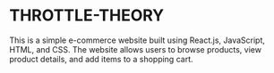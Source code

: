 # THROTTLE-THEORY
This is a simple e-commerce website built using React.js, JavaScript, HTML, and CSS. The website allows users to browse products, view product details, and add items to a shopping cart.
